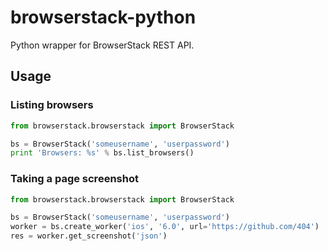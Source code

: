 # browserstack-python
Python wrapper for BrowserStack REST API.

## Usage

### Listing browsers
```python
from browserstack.browserstack import BrowserStack

bs = BrowserStack('someusername', 'userpassword')
print 'Browsers: %s' % bs.list_browsers()
```

### Taking a page screenshot
```python
from browserstack.browserstack import BrowserStack

bs = BrowserStack('someusername', 'userpassword')
worker = bs.create_worker('ios', '6.0', url='https://github.com/404')
res = worker.get_screenshot('json')
```
